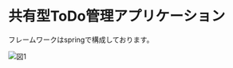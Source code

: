 # 共有型ToDo管理アプリケーション

フレームワークはspringで構成しております。

![図1](https://user-images.githubusercontent.com/75824193/111741121-49080b00-88c9-11eb-9a18-12ba6e6123ce.png)
